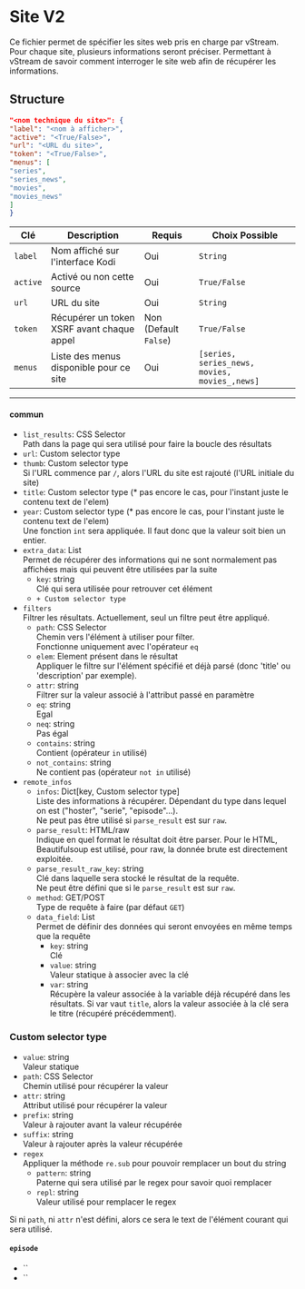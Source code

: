 # Site V2

Ce fichier permet de spécifier les sites web pris en charge par vStream.
Pour chaque site, plusieurs informations seront préciser. Permettant
à vStream de savoir comment interroger le site web afin de récupérer les
informations.

## Structure

```JSON
"<nom technique du site>": {
"label": "<nom à afficher>",
"active": "<True/False>",
"url": "<URL du site>",
"token": "<True/False>",
"menus": [
"series",
"series_news",
"movies",
"movies_news"
]
}
```

| **Clé**  | **Description**                            | **Requis**            | **Choix Possible**                            |
|----------|--------------------------------------------|-----------------------|-----------------------------------------------|
| `label`  | Nom affiché sur l'interface Kodi           | Oui                   | `String`                                      |
| `active` | Activé ou non cette source                 | Oui                   | `True/False`                                  |
| `url`    | URL du site                                | Oui                   | `String`                                      |
| `token`  | Récupérer un token XSRF avant chaque appel | Non (Default `False`) | `True/False`                                  |
| `menus`  | Liste des menus disponible pour ce site    | Oui                   | `[series, series_news, movies, movies_,news]` |

-----------------------------

#### commun

- `list_results`: CSS Selector  
  Path dans la page qui sera utilisé pour faire la boucle des résultats
- `url`: Custom selector type
- `thumb`: Custom selector type  
  Si l'URL commence par `/`, alors l'URL du site est rajouté (l'URL initiale du site)
- `title`: Custom selector type (* pas encore le cas, pour l'instant juste le contenu text de l'elem)
- `year`: Custom selector type (* pas encore le cas, pour l'instant juste le contenu text de l'elem)  
  Une fonction `int` sera appliquée. Il faut donc que la valeur soit bien un entier.
- `extra_data`: List  
  Permet de récupérer des informations qui ne sont normalement pas affichées mais qui peuvent être utilisées par la
  suite
    - `key`: string  
      Clé qui sera utilisée pour retrouver cet élément
    - `+ Custom selector type`
- `filters`  
  Filtrer les résultats. Actuellement, seul un filtre peut être appliqué.
    - `path`: CSS Selector  
      Chemin vers l'élément à utiliser pour filter.  
      Fonctionne uniquement avec l'opérateur `eq`
    - `elem`: Element présent dans le résultat  
      Appliquer le filtre sur l'élément spécifié et déjà parsé (donc 'title' ou 'description' par exemple).
    - `attr`: string  
      Filtrer sur la valeur associé à l'attribut passé en paramètre
    - `eq`: string  
      Egal
    - `neq`: string  
      Pas égal
    - `contains`: string  
      Contient (opérateur `in` utilisé)
    - `not_contains`: string  
      Ne contient pas (opérateur `not in` utilisé)
- `remote_infos`
    - `infos`: Dict[key, Custom selector type]  
      Liste des informations à récupérer. Dépendant du type dans lequel on est ("hoster", "serie", "episode"...).    
      Ne peut pas être utilisé si `parse_result` est sur `raw`.
    - `parse_result`: HTML/raw  
      Indique en quel format le résultat doit être parser. Pour le HTML, Beautifulsoup est utilisé, pour raw, la donnée
      brute est directement exploitée.
    - `parse_result_raw_key`: string  
      Clé dans laquelle sera stocké le résultat de la requête.  
      Ne peut être défini que si le `parse_result` est sur `raw`.
    - `method`: GET/POST  
      Type de requête à faire (par défaut `GET`)
    - `data_field`: List  
      Permet de définir des données qui seront envoyées en même temps que la requête
        - `key`: string  
          Clé
        - `value`: string  
          Valeur statique à associer avec la clé
        - `var`: string  
          Récupère la valeur associée à la variable déjà récupéré dans les résultats. Si var vaut `title`, alors la
          valeur associée à la clé sera le titre (récupéré précédemment).

### Custom selector type

- `value`: string  
  Valeur statique
- `path`: CSS Selector  
  Chemin utilisé pour récupérer la valeur
- `attr`: string  
  Attribut utilisé pour récupérer la valeur
- `prefix`: string  
  Valeur à rajouter avant la valeur récupérée
- `suffix`: string  
  Valeur à rajouter après la valeur récupérée
- `regex`  
  Appliquer la méthode `re.sub` pour pouvoir remplacer un bout du string
    - `pattern`: string  
      Paterne qui sera utilisé par le regex pour savoir quoi remplacer
    - `repl`: string  
      Valeur utilisé pour remplacer le regex

Si ni `path`, ni `attr` n'est défini, alors ce sera le text de l'élément courant qui sera utilisé.

#### `episode`

- ``
- ``


